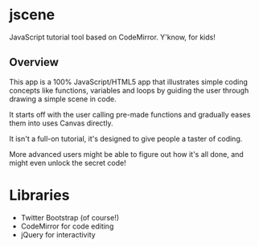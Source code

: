 jscene
======

JavaScript tutorial tool based on CodeMirror. Y'know, for kids!

Overview
--------

This app is a 100% JavaScript/HTML5 app that illustrates simple coding concepts
like functions, variables and loops by guiding the user through drawing a simple
scene in code.

It starts off with the user calling pre-made functions and gradually eases them
into uses Canvas directly.

It isn't a full-on tutorial, it's designed to give people a taster of coding.

More advanced users might be able to figure out how it's all done, and might even
unlock the secret code!

Libraries
=========

 * Twitter Bootstrap (of course!)
 * CodeMirror for code editing
 * jQuery for interactivity